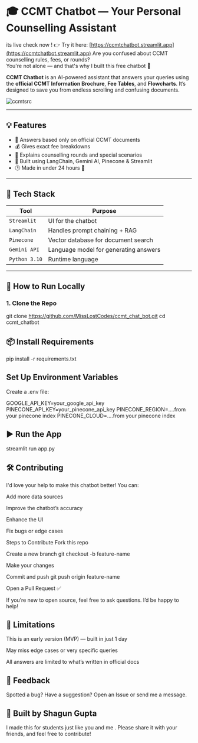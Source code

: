 # 🎓 CCMT Chatbot — Your Personal Counselling Assistant
its live check now ! 👉 Try it here: [https://ccmtchatbot.streamlit.app](https://ccmtchatbot.streamlit.app)
Are you confused about CCMT counselling rules, fees, or rounds?  
You're not alone — and that's why I built this free chatbot 💬

**CCMT Chatbot** is an AI-powered assistant that answers your queries using the **official CCMT Information Brochure**, **Fee Tables**, and **Flowcharts**. It’s designed to save you from endless scrolling and confusing documents.

![ccmtsrc](https://github.com/user-attachments/assets/b1df0d2c-9a08-42a4-80e7-a60dc72be9f8)


---

## 💡 Features

- 📖 Answers based only on official CCMT documents
- 💰 Gives exact fee breakdowns
- 🔁 Explains counselling rounds and special scenarios
- 🧠 Built using LangChain, Gemini AI, Pinecone & Streamlit
- 🕒 Made in under 24 hours 💪

---

## 🧪 Tech Stack

| Tool         | Purpose                           |
|--------------|------------------------------------|
| `Streamlit`  | UI for the chatbot                 |
| `LangChain`  | Handles prompt chaining + RAG      |
| `Pinecone`   | Vector database for document search|
| `Gemini API` | Language model for generating answers |
| `Python 3.10`| Runtime language                   |

---

## 🚀 How to Run Locally

### 1. Clone the Repo


git clone https://github.com/MissLostCodes/ccmt_chat_bot.git
cd ccmt_chatbot

## 📦 Install Requirements

pip install -r requirements.txt
## Set Up Environment Variables
Create a .env file:

GOOGLE_API_KEY=your_google_api_key
PINECONE_API_KEY=your_pinecone_api_key
PINECONE_REGION=....from your pinecone index
PINECONE_CLOUD=....from your pinecone index

## ▶️ Run the App
streamlit run app.py


## 🛠 Contributing
I'd love your help to make this chatbot better! You can:

Add more data sources

Improve the chatbot’s accuracy

Enhance the UI

Fix bugs or edge cases

Steps to Contribute
Fork this repo

Create a new branch
git checkout -b feature-name

Make your changes

Commit and push
git push origin feature-name

Open a Pull Request ✅

If you’re new to open source, feel free to ask questions. I’d be happy to help!

## 🧠 Limitations
This is an early version (MVP) — built in just 1 day

May miss edge cases or very specific queries

All answers are limited to what’s written in official docs

## 💬 Feedback
Spotted a bug? Have a suggestion? Open an Issue or send me a message.

## 🤍 Built by Shagun Gupta
I made this for students just like you and me .
Please share it with your friends, and feel free to contribute!









